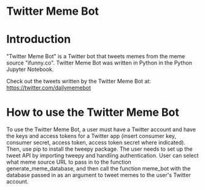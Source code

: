 # Twitter Meme Bot
Introduction
=============
"Twitter Meme Bot" is a Twitter bot that tweets memes from the meme source "ifunny.co". Twitter Meme Bot was written in Python in the Python Jupyter Notebook. 

Check out the tweets written by the Twitter Meme Bot at: https://twitter.com/dailymemebot

How to use the Twitter Meme Bot
===============================
To use the Twitter Meme Bot, a user must have a Twitter account and have the keys and access tokens for a Twitter app (insert consumer key, consumer secret, access token, access token secret where indicated). Then, use pip to install the tweepy package. The user needs to set up the tweet API by importing tweepy and handling authentication. User can select what meme source URL to pass in to the function generate_meme_database, and then call the function meme_bot with the database passed in as an argument to tweet memes to the user's Twitter account.
